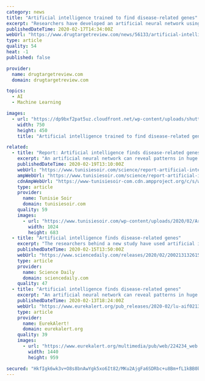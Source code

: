 ```yaml
---
category: news
title: "Artificial intelligence trained to find disease-related genes"
excerpt: "Researchers have developed an artificial neural network using deep learning to identify genes that are related to disease. An artificial neural network has revealed patterns in huge amounts of gene expression data and discovered groups of disease-related genes. The developers, from Linköping University, Sweden, hope that the method can ..."
publishedDateTime: 2020-02-17T14:34:00Z
webUrl: "https://www.drugtargetreview.com/news/56133/artificial-intelligence-trained-to-find-disease-related-genes/"
type: article
quality: 54
heat: -1
published: false

provider:
  name: drugtargetreview.com
  domain: drugtargetreview.com

topics:
  - AI
  - Machine Learning

images:
  - url: "https://dp9bxf2pat5uz.cloudfront.net/wp-content/uploads/shutterstock_347864354.jpg"
    width: 750
    height: 450
    title: "Artificial intelligence trained to find disease-related genes"

related:
  - title: "Report: Artificial intelligence finds disease-related genes — Tdnews"
    excerpt: "An artificial neural network can reveal patterns in huge amounts of gene expression data, and discover groups of disease-related genes. This has been shown by a new study led by researchers at Linköping University, published in Nature Communications. The scientists hope that the method can eventually be applied within precision medicine and in ..."
    publishedDateTime: 2020-02-19T13:10:00Z
    webUrl: "https://www.tunisiesoir.com/science/report-artificial-intelligence-finds-disease-related-genes-tdnews-19906-2020/"
    ampWebUrl: "https://www.tunisiesoir.com/science/report-artificial-intelligence-finds-disease-related-genes-tdnews-19906-2020/amp/"
    cdnAmpWebUrl: "https://www-tunisiesoir-com.cdn.ampproject.org/c/s/www.tunisiesoir.com/science/report-artificial-intelligence-finds-disease-related-genes-tdnews-19906-2020/amp/"
    type: article
    provider:
      name: Tunisie Soir
      domain: tunisiesoir.com
    quality: 59
    images:
      - url: "https://www.tunisiesoir.com/wp-content/uploads/2020/02/Artificial-intelligence-finds-disease-related-genes-1024x683.jpg"
        width: 1024
        height: 683
  - title: "Artificial intelligence finds disease-related genes"
    excerpt: "The researchers behind a new study have used artificial intelligence, AI, to investigate whether it is possible to discover biological networks using deep learning, in which entities known as \"artificial neural networks\" are trained by experimental data. Since artificial neural networks are excellent at learning how to find patterns in enormous ..."
    publishedDateTime: 2020-02-15T13:50:00Z
    webUrl: "https://www.sciencedaily.com/releases/2020/02/200213132615.htm"
    type: article
    provider:
      name: Science Daily
      domain: sciencedaily.com
    quality: 47
  - title: "Artificial intelligence finds disease-related genes"
    excerpt: "An artificial neural network can reveal patterns in huge amounts of gene expression data, and discover groups of disease-related genes. This has been shown by a new study led by researchers at Linköping University, published in Nature Communications. The scientists hope that the method can eventually be applied within precision medicine and ..."
    publishedDateTime: 2020-02-13T18:24:00Z
    webUrl: "https://www.eurekalert.org/pub_releases/2020-02/lu-aif021320.php"
    type: article
    provider:
      name: EurekAlert!
      domain: eurekalert.org
    quality: 39
    images:
      - url: "https://www.eurekalert.org/multimedia/pub/web/224234_web.jpg"
        width: 1440
        height: 959

secured: "HkfIgk6wk3v+O8s8bnAwYgk5xo6It82/MKu2AjgFa6SDRbc+u8Bm+fL1kBB0bYZcbWBfSbxNIJPCQiKEHZbPnZEuiEz5HbUS3+GeCCocNtajeqJxG48Z6ev/eISMjxjLfNmiMsJWZI63yWth9AI7aNDSZQUnWHlx81Ugik0IZ72/BCha9sLNyYZlZSZ++SF5nz8ATiVANpJly1A3qLjgfBaog4MxKixLrcmg1BtqIu/G1RQKBdYgrizoKdGufyHzEJtV2nDCGCw/QvPtCtVpD7+pHNqK5Ph63fUyuUv8fca4qpnoglMAnbjny9MT+egzhaY2raV0g7c/Ay/edaX/rURXVt4aQqWUlU6uOQI4PX8l2xFKdVIAQPXRKAJ3Q60DKgyuZWbhPOy/fiNGC0eYHOfPvcCAN5eeA+RLxBcXBLR+9BvhqRusMGgk28MTIrGzxx9jHIWHTohl/R0VWO/xFzIHJhbw61MfTC+r5FmdiLQ=;j6ik3t4LiqRNxZSvSbdKDw=="
---
```


